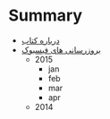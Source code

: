 # Summary

* [درباره کتاب](README.md)
* [بروزرسانی های فیسبوک](facebook.md)
   * 2015
       * jan
       * feb
       * mar
       * apr
   * 2014

